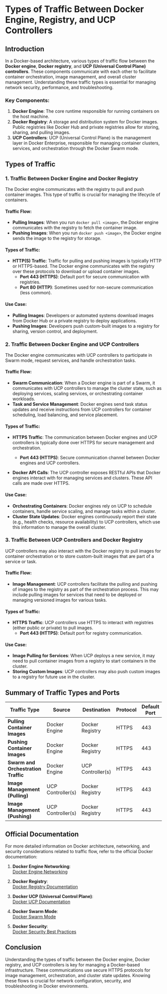 
# Types of Traffic Between Docker Engine, Registry, and UCP Controllers

## Introduction

In a Docker-based architecture, various types of traffic flow between the **Docker engine**, **Docker registry**, and **UCP (Universal Control Plane) controllers**. These components communicate with each other to facilitate container orchestration, image management, and overall cluster management. Understanding these traffic types is essential for managing network security, performance, and troubleshooting.

### Key Components:
1. **Docker Engine**: The core runtime responsible for running containers on the host machine.
2. **Docker Registry**: A storage and distribution system for Docker images. Public registries like Docker Hub and private registries allow for storing, sharing, and pulling images.
3. **UCP Controllers**: UCP (Universal Control Plane) is the management layer in Docker Enterprise, responsible for managing container clusters, services, and orchestration through the Docker Swarm mode.

## Types of Traffic

### 1. **Traffic Between Docker Engine and Docker Registry**

The Docker engine communicates with the registry to pull and push container images. This type of traffic is crucial for managing the lifecycle of containers.

#### **Traffic Flow:**
- **Pulling Images**: When you run `docker pull <image>`, the Docker engine communicates with the registry to fetch the container image.
- **Pushing Images**: When you run `docker push <image>`, the Docker engine sends the image to the registry for storage.
  
#### **Types of Traffic**:
- **HTTP(S) Traffic**: Traffic for pulling and pushing images is typically HTTP or HTTPS-based. The Docker engine communicates with the registry over these protocols to download or upload container images.
  - **Port 443 (HTTPS)**: Default port for secure communication with registries.
  - **Port 80 (HTTP)**: Sometimes used for non-secure communication (less common).

#### **Use Case**:
- **Pulling Images**: Developers or automated systems download images from Docker Hub or a private registry to deploy applications.
- **Pushing Images**: Developers push custom-built images to a registry for sharing, version control, and deployment.

### 2. **Traffic Between Docker Engine and UCP Controllers**

The Docker engine communicates with UCP controllers to participate in Swarm mode, request services, and handle orchestration tasks.

#### **Traffic Flow:**
- **Swarm Communication**: When a Docker engine is part of a Swarm, it communicates with UCP controllers to manage the cluster state, such as deploying services, scaling services, or orchestrating container workloads.
- **Task and Service Management**: Docker engines send task status updates and receive instructions from UCP controllers for container scheduling, load balancing, and service placement.

#### **Types of Traffic**:
- **HTTPS Traffic**: The communication between Docker engines and UCP controllers is typically done over HTTPS for secure management and orchestration.
  - **Port 443 (HTTPS)**: Secure communication channel between Docker engines and UCP controllers.
  
- **Docker API Calls**: The UCP controller exposes RESTful APIs that Docker engines interact with for managing services and clusters. These API calls are made over HTTPS.

#### **Use Case**:
- **Orchestrating Containers**: Docker engines rely on UCP to schedule containers, handle service scaling, and manage tasks within a cluster.
- **Cluster State Updates**: Docker engines continuously report their state (e.g., health checks, resource availability) to UCP controllers, which use this information to manage the overall cluster.

### 3. **Traffic Between UCP Controllers and Docker Registry**

UCP controllers may also interact with the Docker registry to pull images for container orchestration or to store custom-built images that are part of a service or task.

#### **Traffic Flow**:
- **Image Management**: UCP controllers facilitate the pulling and pushing of images to the registry as part of the orchestration process. This may include pulling images for services that need to be deployed or managing versioned images for various tasks.
  
#### **Types of Traffic**:
- **HTTPS Traffic**: UCP controllers use HTTPS to interact with registries (either public or private) to pull images.
  - **Port 443 (HTTPS)**: Default port for registry communication.
  
#### **Use Case**:
- **Image Pulling for Services**: When UCP deploys a new service, it may need to pull container images from a registry to start containers in the cluster.
- **Storing Custom Images**: UCP controllers may also push custom images to a registry for future use in the cluster.

## Summary of Traffic Types and Ports

| Traffic Type                         | Source                   | Destination             | Protocol | Default Port |
|--------------------------------------|--------------------------|-------------------------|----------|--------------|
| **Pulling Container Images**         | Docker Engine            | Docker Registry         | HTTPS    | 443          |
| **Pushing Container Images**         | Docker Engine            | Docker Registry         | HTTPS    | 443          |
| **Swarm and Orchestration Traffic**  | Docker Engine            | UCP Controller(s)       | HTTPS    | 443          |
| **Image Management (Pulling)**       | UCP Controller(s)        | Docker Registry         | HTTPS    | 443          |
| **Image Management (Pushing)**       | UCP Controller(s)        | Docker Registry         | HTTPS    | 443          |

## Official Documentation

For more detailed information on Docker architecture, networking, and security considerations related to traffic flow, refer to the official Docker documentation:

1. **Docker Engine Networking**:  
   [Docker Engine Networking](https://docs.docker.com/network/)
   
2. **Docker Registry**:  
   [Docker Registry Documentation](https://docs.docker.com/registry/)
   
3. **Docker UCP (Universal Control Plane)**:  
   [Docker UCP Documentation](https://docs.docker.com/ee/ucp/)

4. **Docker Swarm Mode**:  
   [Docker Swarm Mode](https://docs.docker.com/engine/swarm/)

5. **Docker Security**:  
   [Docker Security Best Practices](https://docs.docker.com/engine/security/)

## Conclusion

Understanding the types of traffic between the Docker engine, Docker registry, and UCP controllers is key for managing a Docker-based infrastructure. These communications use secure HTTPS protocols for image management, orchestration, and cluster state updates. Knowing these flows is crucial for network configuration, security, and troubleshooting in Docker environments.
